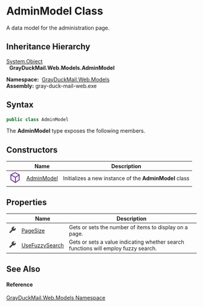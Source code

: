 AdminModel Class
================
A data model for the administration page.


Inheritance Hierarchy
---------------------
[System.Object][1]  
  **GrayDuckMail.Web.Models.AdminModel**  

  **Namespace:**  [GrayDuckMail.Web.Models][2]  
  **Assembly:** gray-duck-mail-web.exe

Syntax
------

```csharp
public class AdminModel
```

The **AdminModel** type exposes the following members.


Constructors
------------

|                  | Name            | Description                                            |
| ---------------- | --------------- | ------------------------------------------------------ |
| ![Public method] | [AdminModel][3] | Initializes a new instance of the **AdminModel** class |


Properties
----------

|                    | Name                | Description                                                                        |
| ------------------ | ------------------- | ---------------------------------------------------------------------------------- |
| ![Public property] | [PageSize][4]       | Gets or sets the number of items to display on a page.                             |
| ![Public property] | [UseFuzzySearch][5] | Gets or sets a value indicating whether search functions will employ fuzzy search. |


See Also
--------

#### Reference
[GrayDuckMail.Web.Models Namespace][2]  

[1]: https://docs.microsoft.com/dotnet/api/system.object
[2]: ../README.md
[3]: _ctor.md
[4]: PageSize.md
[5]: UseFuzzySearch.md
[Public method]: ../../icons/pubmethod.svg "Public method"
[Public property]: ../../icons/pubproperty.svg "Public property"
